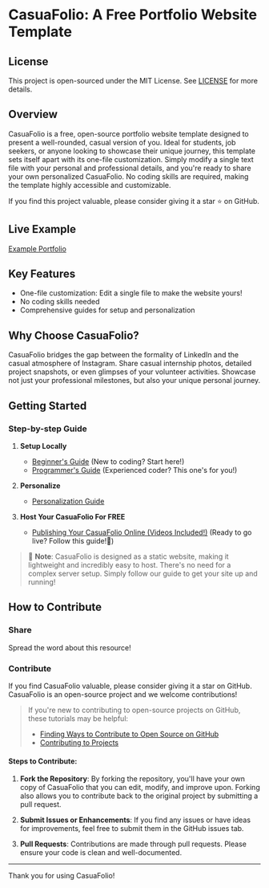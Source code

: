 # CasuaFolio: A Free Portfolio Website Template

## License

This project is open-sourced under the MIT License. See [LICENSE](LICENSE) for more details.

## Overview

CasuaFolio is a free, open-source portfolio website template designed to present a well-rounded, casual version of you. Ideal for students, job seekers, or anyone looking to showcase their unique journey, this template sets itself apart with its one-file customization. Simply modify a single text file with your personal and professional details, and you're ready to share your own personalized CasuaFolio. No coding skills are required, making the template highly accessible and customizable.

If you find this project valuable, please consider giving it a star ⭐ on GitHub.

## Live Example

[Example Portfolio](https://terpconnect.umd.edu/~talnufai/)


## Key Features

- One-file customization: Edit a single file to make the website yours!
- No coding skills needed
- Comprehensive guides for setup and personalization


## Why Choose CasuaFolio?

CasuaFolio bridges the gap between the formality of LinkedIn and the casual atmosphere of Instagram. Share casual internship photos, detailed project snapshots, or even glimpses of your volunteer activities. Showcase not just your professional milestones, but also your unique personal journey.


## Getting Started

### Step-by-step Guide

1. **Setup Locally**
    - [Beginner's Guide](./tutorial_files/detailed_setup_guide.md) (New to coding? Start here!)
    - [Programmer's Guide](./tutorial_files/advanced_setup_guide.md) (Experienced coder? This one's for you!)

2. **Personalize**
    - [Personalization Guide](./tutorial_files/personalize.md)


3. **Host Your CasuaFolio For FREE**
    - [Publishing Your CasuaFolio Online (Videos Included!)](./tutorial_files/publish_website_online.md) (Ready to go live? Follow this guide!🚀)

> 📝 **Note**: CasuaFolio is designed as a static website, making it lightweight and incredibly easy to host. There's no need for a complex server setup. Simply follow our guide to get your site up and running!


## How to Contribute

### Share
Spread the word about this resource!

### Contribute
If you find CasuaFolio valuable, please consider giving it a star on GitHub. CasuaFolio is an open-source project and we welcome contributions! 

> If you're new to contributing to open-source projects on GitHub, these tutorials may be helpful:
> - [Finding Ways to Contribute to Open Source on GitHub](https://docs.github.com/en/get-started/exploring-projects-on-github/finding-ways-to-contribute-to-open-source-on-github)
> - [Contributing to Projects](https://docs.github.com/en/get-started/quickstart/contributing-to-projects)

#### Steps to Contribute:

1. **Fork the Repository**: By forking the repository, you'll have your own copy of CasuaFolio that you can edit, modify, and improve upon. Forking also allows you to contribute back to the original project by submitting a pull request.

2. **Submit Issues or Enhancements**: If you find any issues or have ideas for improvements, feel free to submit them in the GitHub issues tab.

3. **Pull Requests**: Contributions are made through pull requests. Please ensure your code is clean and well-documented.

---

Thank you for using CasuaFolio!

